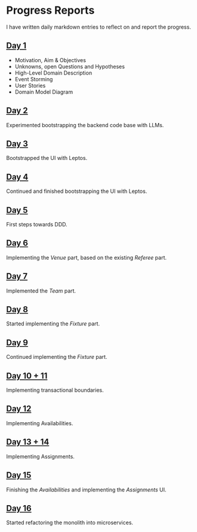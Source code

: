 # Progress Reports

I have written daily markdown entries to reflect on and report the progress.

## [Day 1](reports/week1/day1/README.md)

- Motivation, Aim & Objectives
- Unknowns, open Questions and Hypotheses
- High-Level Domain Description
- Event Storming
- User Stories
- Domain Model Diagram

## [Day 2](reports/week1/day2/README.md)

Experimented bootstrapping the backend code base with LLMs.

## [Day 3](reports/week1/day3/README.md)

Bootstrapped the UI with Leptos.

## [Day 4](reports/week1/day4/README.md)

Continued and finished bootstrapping the UI with Leptos.

## [Day 5](reports/week1/day5/README.md)

First steps towards DDD.

## [Day 6](reports/week2/day6/README.md)

Implementing the *Venue* part, based on the existing *Referee* part.

## [Day 7](reports/week2/day7/README.md)

Implemented the *Team* part.

## [Day 8](reports/week2/day8/README.md)

Started implementing the *Fixture* part.

## [Day 9](reports/week2/day9/README.md)

Continued implementing the *Fixture* part.

## [Day 10 + 11](reports/week2/day10/README.md)

Implementing transactional boundaries.

## [Day 12](reports/week3/day12/README.md)

Implementing Availabilities.

## [Day 13 + 14](reports/week3/day13/README.md)

Implementing Assignments.

## [Day 15](reports/week3/day15/README.md)

Finishing the *Availabilities* and implementing the *Assignments* UI.

## [Day 16](reports/week4/day16/README.md)

Started refactoring the monolith into microservices.